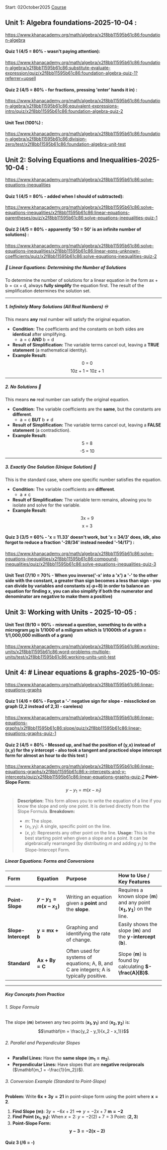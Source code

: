 Start: 02October2025
[Course](https://www.khanacademy.org/math/algebra)

## Unit 1: Algebra foundations-2025-10-04 :
https://www.khanacademy.org/math/algebra/x2f8bb11595b61c86:foundation-algebra
#### Quiz 1 (4/5 = 80% - wasn't paying attention):
https://www.khanacademy.org/math/algebra/x2f8bb11595b61c86:foundation-algebra/x2f8bb11595b61c86:substitute-evaluate-expression/quiz/x2f8bb11595b61c86:foundation-algebra-quiz-1?referrer=upsell
#### Quiz 2 (4/5 = 80% - for fractions, pressing 'enter' hands it in) :
https://www.khanacademy.org/math/algebra/x2f8bb11595b61c86:foundation-algebra/x2f8bb11595b61c86:equivalent-expressions-intro/quiz/x2f8bb11595b61c86:foundation-algebra-quiz-2
#### Unit Test (100%) :
https://www.khanacademy.org/math/algebra/x2f8bb11595b61c86:foundation-algebra/x2f8bb11595b61c86:division-zero/test/x2f8bb11595b61c86:foundation-algebra-unit-test
## Unit 2: Solving Equations and Inequalities-2025-10-04 :
https://www.khanacademy.org/math/algebra/x2f8bb11595b61c86:solve-equations-inequalities
#### Quiz 1 (4/5 = 80% - added when I should of subtracted):
https://www.khanacademy.org/math/algebra/x2f8bb11595b61c86:solve-equations-inequalities/x2f8bb11595b61c86:linear-equations-parentheses/quiz/x2f8bb11595b61c86:solve-equations-inequalities-quiz-1
#### Quiz 2 (4/5 = 80% - apparently '50 = 50' is an infinite number of solutions) :
https://www.khanacademy.org/math/algebra/x2f8bb11595b61c86:solve-equations-inequalities/x2f8bb11595b61c86:linear-eqns-unknown-coefficients/quiz/x2f8bb11595b61c86:solve-equations-inequalities-quiz-2
##### 🎯 Linear Equations: Determining the Number of Solutions

To determine the number of solutions for a linear equation in the form $\text{ax} + \text{b} = \text{cx} + \text{d}$, always **fully simplify** the equation first. The result of the simplification determines the solution set.

---

##### 1. Infinitely Many Solutions (All Real Numbers) ♾️

This means **any** real number will satisfy the original equation.

* **Condition:** The coefficients and the constants on both sides are **identical** after simplifying.
    * $\text{a} = \text{c}$ **AND** $\text{b} = \text{d}$
* **Result of Simplification:** The variable terms cancel out, leaving a **TRUE statement** (a mathematical identity).
* **Example Result:**
    $$\text{0 = 0}$$
    $$\text{10z + 1 = 10z + 1}$$

---

##### 2. No Solutions 🚫

This means **no** real number can satisfy the original equation.

* **Condition:** The variable coefficients are the **same**, but the constants are **different**.
    * $\text{a} = \text{c}$ **BUT** $\text{b} \ne \text{d}$
* **Result of Simplification:** The variable terms cancel out, leaving a **FALSE statement** (a contradiction).
* **Example Result:**
    $$\text{5 = 8}$$
    $$\text{-5 = 10}$$

---

##### 3. Exactly One Solution (Unique Solution) 🎯

This is the standard case, where one specific number satisfies the equation.

* **Condition:** The variable coefficients are **different**.
    * $\text{a} \ne \text{c}$
* **Result of Simplification:** The variable term remains, allowing you to isolate and solve for the variable.
* **Example Result:**
    $$\text{3x = 9}$$
    $$\text{x = 3}$$
#### Quiz 3 (3/5 = 60% - 'x = 11.33' doesn't work, but 'x = 34/3' does, idk, also forgot to reduce a fraction '-28/34' instead needed '-14/17') :
https://www.khanacademy.org/math/algebra/x2f8bb11595b61c86:solve-equations-inequalities/x2f8bb11595b61c86:compound-inequalities/quiz/x2f8bb11595b61c86:solve-equations-inequalities-quiz-3
#### Unit Test (7/10 = 70% - When you inverse('-x' into a 'x') a '-' to the other side with the constant, a greater than sign becomes a less than sign - you can divide by variables and constants x(-p+8) in order to balance an equation for finding x, you can also simplify if both the numerator and denominator are negative to make them a positive)
## Unit 3: Working with Units - 2025-10-05 :
#### Unit Test (9/10 = 90% - misread a question, something to do with a microgram μg is 1/1000 of a miligram which is 1/1000th of a gram = 1/1,000,000 millionth of a gram)
https://www.khanacademy.org/math/algebra/x2f8bb11595b61c86:working-units/x2f8bb11595b61c86:word-problems-multiple-units/test/x2f8bb11595b61c86:working-units-unit-test
## Unit 4: # Linear equations & graphs-2025-10-05:
https://www.khanacademy.org/math/algebra/x2f8bb11595b61c86:linear-equations-graphs
#### Quiz 1 (4/6 = 66% - Forgot a '-' negative sign for slope - missclicked on graph (2,2 instead of 2,3) - careless)
https://www.khanacademy.org/math/algebra/x2f8bb11595b61c86:linear-equations-graphs/x2f8bb11595b61c86:slope/quiz/x2f8bb11595b61c86:linear-equations-graphs-quiz-1
#### Quiz 2 (4/5 = 80% - Messed up, and had the position of (y,x) instead of (x,y) for the y intercept - also took a tangent and practiced slope intercept form for almost an hour to do this test )
https://www.khanacademy.org/math/algebra/x2f8bb11595b61c86:linear-equations-graphs/x2f8bb11595b61c86:x-intercepts-and-y-intercepts/quiz/x2f8bb11595b61c86:linear-equations-graphs-quiz-2
**Point-Slope Form:**
$$y - y_1 = m(x - x_1)$$
> **Description:** This form allows you to write the equation of a line if you know the slope and only one point. It is derived directly from the Slope Formula.
> **Breakdown:**
> * $m$: The slope.
> * $(x_1, y_1)$: A single, specific point on the line.
> * $(x, y)$: Represents any other point on the line.
> **Usage:** This is the best starting point when given a slope and a point. It can be algebraically rearranged (by distributing $m$ and adding $y_1$) to the Slope-Intercept Form.
##### Linear Equations: Forms and Conversions

| Form | Equation | Purpose | How to Use / Key Features |
| :--- | :--- | :--- | :--- |
| **Point-Slope** | **$y - y_1 = m(x - x_1)$** | Writing an equation given a **point** and the **slope**. | Requires a known slope ($\mathbf{m}$) and any point ($\mathbf{x_1, y_1}$) on the line. |
| **Slope-Intercept**| $\mathbf{y = mx + b}$ | Graphing and identifying the rate of change. | Easily shows the slope ($\mathbf{m}$) and the **y-intercept** ($\mathbf{b}$). |
| **Standard** | $\mathbf{Ax + By = C}$ | Often used for systems of equations; A, B, and C are integers; A is typically positive. | Slope ($\mathbf{m}$) is found by calculating **$-\frac{A}{B}$**. |

---

##### Key Concepts from Practice

###### 1. Slope Formula
The slope ($\mathbf{m}$) between any two points $(\mathbf{x_1, y_1})$ and $(\mathbf{x_2, y_2})$ is:
$$\mathbf{m = \frac{y_2 - y_1}{x_2 - x_1}}$$

###### 2. Parallel and Perpendicular Slopes
* **Parallel Lines:** Have the **same slope** ($\mathbf{m_1 = m_2}$).
* **Perpendicular Lines:** Have slopes that are **negative reciprocals** ($\mathbf{m_1 = -\frac{1}{m_2}}$).

###### 3. Conversion Example (Standard to Point-Slope)
**Problem:** Write $\mathbf{6x + 3y = 21}$ in point-slope form using the point where $\mathbf{x=2}$.

1.  **Find Slope ($\mathbf{m}$):**
    $3y = -6x + 21 \implies y = -2x + 7$
    $\mathbf{m = -2}$
2.  **Find Point $(\mathbf{x_1, y_1})$:**
    When $x=2$: $y = -2(2) + 7 = 3$
    Point: $(\mathbf{2, 3})$
3.  **Point-Slope Form:**
    $$\mathbf{y - 3 = -2(x - 2)}$$
#### Quiz 3 (/6 =  -)
































